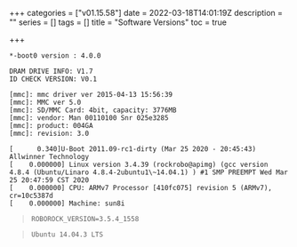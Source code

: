 +++
categories = ["v01.15.58"]
date = 2022-03-18T14:01:19Z
description = ""
series = []
tags = []
title = "Software Versions"
toc = true

+++

```
*-boot0 version : 4.0.0

DRAM DRIVE INFO: V1.7
ID CHECK VERSION: V0.1

[mmc]: mmc driver ver 2015-04-13 15:56:39
[mmc]: MMC ver 5.0
[mmc]: SD/MMC Card: 4bit, capacity: 3776MB  
[mmc]: vendor: Man 00110100 Snr 025e3285  
[mmc]: product: 004GA  
[mmc]: revision: 3.0

[      0.340]U-Boot 2011.09-rc1-dirty (Mar 25 2020 - 20:45:43) Allwinner Technology
[    0.000000] Linux version 3.4.39 (rockrobo@apimg) (gcc version 4.8.4 (Ubuntu/Linaro 4.8.4-2ubuntu1\~14.04.1) ) #1 SMP PREEMPT Wed Mar 25 20:47:59 CST 2020  
[    0.000000] CPU: ARMv7 Processor [410fc075] revision 5 (ARMv7), cr=10c5387d
[    0.000000] Machine: sun8i

```

> `ROBOROCK_VERSION=3.5.4_1558`

> `Ubuntu 14.04.3 LTS`